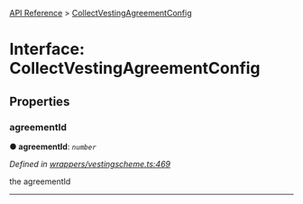 [API Reference](../README.md) > [CollectVestingAgreementConfig](../interfaces/CollectVestingAgreementConfig.md)



# Interface: CollectVestingAgreementConfig


## Properties
<a id="agreementId"></a>

###  agreementId

**●  agreementId**:  *`number`* 

*Defined in [wrappers/vestingscheme.ts:469](https://github.com/daostack/arc.js/blob/42de6847/lib/wrappers/vestingscheme.ts#L469)*



the agreementId




___


